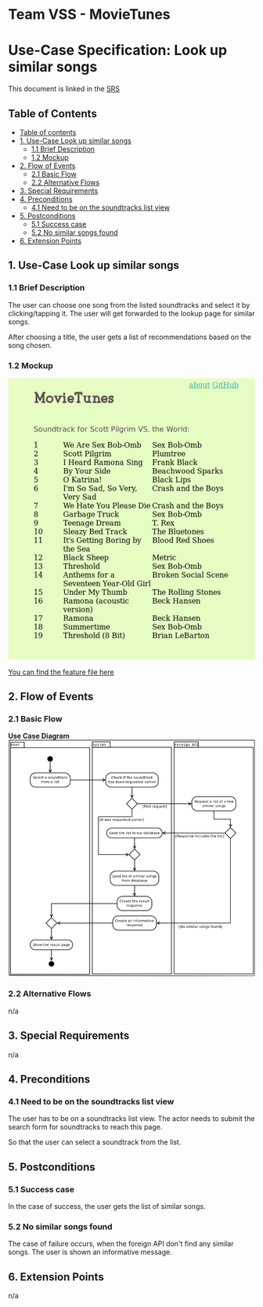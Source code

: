 # Team VSS - MovieTunes

# Use-Case Specification: Look up similar songs

<!--
Version 0.1

Revision History

| **Date** | **Version** | **Description** | **Author** |
| --- | --- | --- | --- |
| 92.11.2017 | 0.1 | First Version | Team VSS |
-->
This document is linked in the [SRS](https://github.com/VSSSE/VSS-DOC/blob/master/SRS.md#312-look-up-similar-songs-to-a-chosen-song)

## Table of Contents

- [Table of contents](#table-of-contents)
- [1. Use-Case Look up similar songs](#1-use-case-look-up-similar-songs)
  - [1.1 Brief Description](#11-brief-description)
  - [1.2 Mockup](#12-mockup)
- [2. Flow of Events](#2-flow-of-events)
  - [2.1 Basic Flow](#21-basic-flow) 
  - [2.2 Alternative Flows](#22-alternative-flows) 
  <!--    - [2.2.1 &lt; First Alternative Flow &gt; ](#221-placeholder) -->
- [3. Special Requirements](#3-special-requirements)
  <!--   - [3.1 &lt; First Special Requirement &gt;](#31-placeholder) -->
- [4. Preconditions](#4-preconditions)
  - [4.1 Need to be on the soundtracks list view](#41-need-to-be-on-the-soundtracks-list-view) 
- [5. Postconditions](#5-postconditions)
  - [5.1 Success case](#51-success-case) 
  - [5.2 No similar songs found](#52-no-similar-songs-found) 
 - [6. Extension Points](#6-extension-points)
<!--  - [6.1 &lt; Name of Extension Point &gt;](#61-placeholder) -->

<!--
[The following template is provided for a Use-Case Specification, which contains the textual properties of the use case. This document is used with a requirements management tool, such as Rational RequisitePro, for specifying and marking the requirements within the use-case properties.

The use-case diagrams can be developed in a visual modeling tool, such as Rational Rose. A use-case report, with all properties, may be generated with Rational SoDA. For more information, see the tool mentors in the Rational Unified Process.]-->

## 1. Use-Case Look up similar songs
### 1.1 Brief Description
<!--
[The description briefly conveys the role and purpose of the use case. A single paragraph will suffice for this description.]
-->

The user can choose one song from the listed soundtracks and select it by clicking/tapping it. The user will get forwarded to the lookup page for similar songs.

After choosing a title, the user gets a list of recommendations based on the song chosen. 

### 1.2 Mockup

![Mockup][] 

[You can find the feature file here](https://github.com/VSSSE/VSS-CucumberTests/blob/master/VSS-CucumberTests/src/test/resources/LookUpSimilarSongs.feature)


## 2. Flow of Events
### 2.1 Basic Flow
<!--
[This use case starts when the actor does something. An actor always initiates use cases. The use case describes what the actor does and what the system does in response. It is phrased in the form of a dialog between the actor and the system.

The use case describes what happens inside the system, but not how or why. If information is exchanged, be specific about what is passed back and forth. For example, it is not very illuminating to say that the actor enters customer information. It is better to say the actor enters the customer&#39;s name and address. A Glossary of Terms is often useful to keep the complexity of the use case manageableyou may want to define things like customer information there to keep the use case from drowning in details.

Simple alternatives may be presented within the text of the use case. If it only takes a few sentences to describe what happens when there is an alternative, do it directly within the **Flow of Events** section. If the alternative flow is more complex, use a separate section to describe it. For example, an **Alternative Flow** subsection explains how to describe more complex alternatives.

A picture is sometimes worth a thousand words, though there is no substitute for clean, clear prose. If it improves clarity, feel free to paste graphical depictions of user interfaces, process flows or other figures into the use case. If a flow chart is useful to present a complex decision process, by all means use it!  Similarly for state-dependent behavior, a state-transition diagram often clarifies the behavior of a system better than pages upon pages of text. Use the right presentation medium for your problem, but be wary of using terminology, notations or figures that your audience may not understand. Remember that your purpose is to clarify, not obscure.]
-->

**Use Case Diagram**
![UCD][] 
  


### 2.2 Alternative Flows
<!--
#### 2.2.1 &lt; First Alternative Flow &gt;

[More complex alternatives are described in a separate section, referred to in the **Basic Flow** subsection of **Flow of Events** section. Think of the **Alternative Flow** subsections like alternative behavior each alternative flow represents alternative behavior usually due to exceptions that occur in the main flow. They may be as long as necessary to describe the events associated with the alternative behavior. When an alternative flow ends, the events of the main flow of events are resumed unless otherwise stated.]

##### 2.2.1.1 &lt; An Alternative Subflow &gt;

[Alternative flows may, in turn, be divided into subsections if it improves clarity.]

#### 2.2.2 &lt; Second Alternative Flow &gt;

[There may be, and most likely will be, a number of alternative flows in a use case. Keep each alternative flow separate to improve clarity. Using alternative flows improves the readability of the use case, as well as preventing use cases from being decomposed into hierarchies of use cases. Keep in mind that use cases are just textual descriptions, and their main purpose is to document the behavior of a system in a clear, concise, and understandable way.]
-->

n/a

## 3. Special Requirements
<!--
[A special requirement is typically a nonfunctional requirement that is specific to a use case, but is not easily or naturally specified in the text of the use case&#39;s event flow. Examples of special requirements include legal and regulatory requirements, application standards, and quality attributes of the system to be built including usability, reliability, performance or supportability requirements. Additionally, other requirements such as operating systems and environments, compatibility requirements, and design constraintsshould be captured in this section.]

### 3.1 &lt; First Special Requirement &gt;
-->

n/a

## 4. Preconditions
<!--
[A precondition of a use case is the state of the system that must be present prior to a use case being performed.]
-->

### 4.1 Need to be on the soundtracks list view

The user has to be on a soundtracks list view. The actor needs to submit the search form for soundtracks to reach this page.

So that the user can select a soundtrack from the list.

## 5. Postconditions

<!-- [A postcondition of a use case is a list of possible states the system can be in immediately after a use case has finished.] -->

### 5.1 Success case
 
In the case of success, the user gets the list of similar songs.

### 5.2 No similar songs found

The case of failure occurs, when the foreign API don't find any similar songs. The user is shown an informative message.


## 6. Extension Points

<!--[Extension points of the use case.]

### 6.1 &lt;Name of Extension Point&gt;

[Definition of the location of the extension point in the flow of events.]
-->

n/a

<!-- Picture-Links: -->
[UCD]: https://raw.githubusercontent.com/VSSSE/VSS-DOC/master/UML/UC2_Look_up_similar_songs.png "Overall Use Case Diagram"
[Mockup]: https://raw.githubusercontent.com/VSSSE/VSS-DOC/master/mockups/Look_up_similar_songs.png "Soundtracks list"
